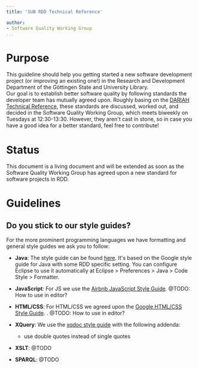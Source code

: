 ```yaml
---
title: 'SUB RDD Technical Reference'

author:
- Software Quality Working Group
...
```




# Purpose

This guideline should help you getting started a new software
development project (or improving an existing one!) in the Research and
Development Department of the Göttingen State and University Library.\
Our goal is to establish better software quality by following standards
the developer team has mutually agreed upon. Roughly basing on the
[DARIAH Technical
Reference](https://dariah-eric.github.io/technical-reference/), these
standards are discussed, worked out, and decided in the Software Quality
Working Group, which meets biweekly on Tuesdays at 12:30-13:30. However,
they aren't cast in stone, so in case you have a good idea for a better
standard, feel free to contribute!


# Status

This document is a living document and will be extended as soon as the
Software Quality Working Group has agreed upon a new standard for
software projects in RDD.



# Guidelines

## Do you stick to our style guides?

For the more prominent programming languages we have formatting and
general style guides we ask you to follow:

-   **Java**: The style guide can be found
    [here](https://wiki.de.dariah.eu/download/attachments/64951939/FEGoogleStyle.xml?version=2&modificationDate=1522158497617&api=v2).
    It's based on the Google style guide for Java with some RDD specific
    setting. You can configure Eclipse to use it automatically at
    Eclipse &gt; Preferences &gt; Java &gt; Code Style &gt; Formatter.
-   **JavaScript**: For JS we use the [Airbnb JavaScript Style
    Guide](https://github.com/airbnb/javascript). @TODO: How to use in
    editor?
-   **HTML/CSS**: For HTML/CSS we agreed upon the [Google HTML/CSS Style
    Guide](https://google.github.io/styleguide/htmlcssguide.html). .
    @TODO: How to use in editor?
- 	**XQuery**: We use the [xqdoc style guide](http://xqdoc.org/xquery-style.pdf) with the following addenda:
	- use double quotes instead of single quotes

-   **XSLT**: @TODO
-   **SPARQL**: @TODO

